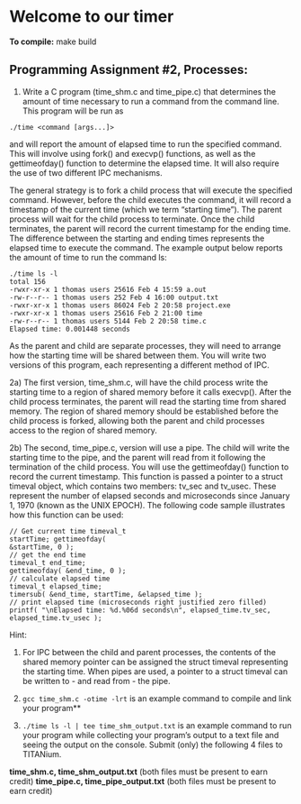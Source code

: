 # Welcome to our timer 
**To compile:**
    make build
    



## **Programming Assignment #2, Processes:**

1) Write a C program (time_shm.c and time_pipe.c) that determines the amount of time necessary to run a 
command from the command line. This program will be run as
```
./time <command [args...]>
```
and will report the amount of elapsed time to run the specified command. This will involve using fork() and 
execvp() functions, as well as the gettimeofday() function to determine the elapsed time. It will 
also require the use of two different IPC mechanisms.

The general strategy is to fork a child process that will execute the specified command. However, before the 
child executes the command, it will record a timestamp of the current time (which we term “starting time”). 
The parent process will wait for the child process to terminate. Once the child terminates, the parent will record 
the current timestamp for the ending time. The difference between the starting and ending times represents 
the elapsed time to execute the command. The example output below reports the amount of time to run the 
command ls:

```
./time ls -l
total 156
-rwxr-xr-x 1 thomas users 25616 Feb 4 15:59 a.out
-rw-r--r-- 1 thomas users 252 Feb 4 16:00 output.txt
-rwxr-xr-x 1 thomas users 86024 Feb 2 20:58 project.exe
-rwxr-xr-x 1 thomas users 25616 Feb 2 21:00 time
-rw-r--r-- 1 thomas users 5144 Feb 2 20:58 time.c
Elapsed time: 0.001448 seconds
```

As the parent and child are separate processes, they will need to arrange how the starting time will be shared 
between them. You will write two versions of this program, each representing a different method of IPC.

2a) The first version, time_shm.c, will have the child process write the starting time to a region of shared 
memory before it calls execvp(). After the child process terminates, the parent will read the starting 
time from shared memory. The region of shared memory should be established before the child process 
is forked, allowing both the parent and child processes access to the region of shared memory.

2b) The second, time_pipe.c, version will use a pipe. The child will write the starting time to the pipe, and 
the parent will read from it following the termination of the child process.
You will use the gettimeofday() function to record the current timestamp. This function is passed a 
pointer to a struct timeval object, which contains two members: tv_sec and tv_usec. These 
represent the number of elapsed seconds and microseconds since January 1, 1970 (known as the UNIX EPOCH). 
The following code sample illustrates how this function can be used:

```
// Get current time timeval_t 
startTime; gettimeofday( 
&startTime, 0 );
// get the end time
timeval_t end_time;
gettimeofday( &end_time, 0 );
// calculate elapsed time 
timeval_t elapsed_time;
timersub( &end_time, startTime, &elapsed_time );
// print elapsed time (microseconds right justified zero filled)
printf( "\nElapsed time: %d.%06d seconds\n", elapsed_time.tv_sec, 
elapsed_time.tv_usec );
```

Hint:
1. For IPC between the child and parent processes, the contents of the shared memory pointer can be 
assigned the struct timeval representing the starting time. When pipes are used, a pointer to a 
struct timeval can be written to - and read from - the pipe.


2. ```gcc time_shm.c -otime -lrt``` is an example command to compile and link your program**


3. ```./time ls -l | tee time_shm_output.txt``` is an example command to run your program 
while collecting your program’s output to a text file and seeing the output on the console.
Submit (only) the following 4 files to TITANium.

**time_shm.c,  time_shm_output.txt**  (both  files  must  be  present  to  earn  credit) 
**time_pipe.c, time_pipe_output.txt** (both files must be present to earn credit)